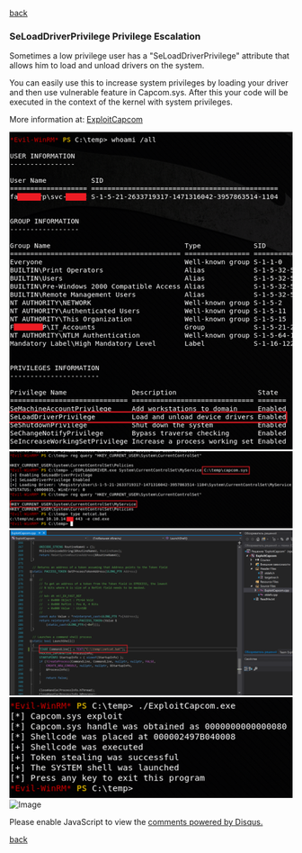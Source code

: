 [back](/)

### SeLoadDriverPrivilege Privilege Escalation

Sometimes a low privilege user has a "SeLoadDriverPrivilege" attribute that allows him to load and unload drivers on the system.

You can easily use this to increase system privileges by loading your driver and then use vulnerable feature in Capcom.sys. After this your code will be executed in the context of the kernel with system privileges.

More information at: [ExploitCapcom](https://github.com/tandasat/ExploitCapcom)

![Image](/img/seload-driverprivilege/1.png)
![Image](/img/seload-driverprivilege/2.png)
![Image](/img/seload-driverprivilege/5.png)
![Image](/img/seload-driverprivilege/4.png)
![Image](/img/seload-driverprivilege/3c.png)

<div id="disqus_thread"></div>
<script>
(function() { // DON'T EDIT BELOW THIS LINE
var d = document, s = d.createElement('script');
s.src = 'https://hackitfaster-hopto-org.disqus.com/embed.js';
s.setAttribute('data-timestamp', +new Date());
(d.head || d.body).appendChild(s);
})();
</script>
<noscript>Please enable JavaScript to view the <a href="https://disqus.com/?ref_noscript">comments powered by Disqus.</a></noscript>

[back](/)